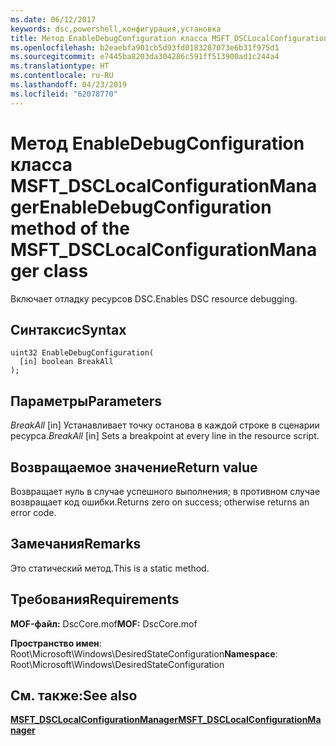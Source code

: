 ```yaml
---
ms.date: 06/12/2017
keywords: dsc,powershell,конфигурация,установка
title: Метод EnableDebugConfiguration класса MSFT_DSCLocalConfigurationManager
ms.openlocfilehash: b2eaebfa901cb5d93fd0183287073e6b31f975d1
ms.sourcegitcommit: e7445ba8203da304286c591ff513900ad1c244a4
ms.translationtype: HT
ms.contentlocale: ru-RU
ms.lasthandoff: 04/23/2019
ms.locfileid: "62078770"
---
```

# <a name="enabledebugconfiguration-method-of-the-msftdsclocalconfigurationmanager-class"></a><span data-ttu-id="66418-103">Метод EnableDebugConfiguration класса MSFT_DSCLocalConfigurationManager</span><span class="sxs-lookup"><span data-stu-id="66418-103">EnableDebugConfiguration method of the MSFT_DSCLocalConfigurationManager class</span></span>

<span data-ttu-id="66418-104">Включает отладку ресурсов DSC.</span><span class="sxs-lookup"><span data-stu-id="66418-104">Enables DSC resource debugging.</span></span>

## <a name="syntax"></a><span data-ttu-id="66418-105">Синтаксис</span><span class="sxs-lookup"><span data-stu-id="66418-105">Syntax</span></span>

```mof
uint32 EnableDebugConfiguration(
  [in] boolean BreakAll
);
```

## <a name="parameters"></a><span data-ttu-id="66418-106">Параметры</span><span class="sxs-lookup"><span data-stu-id="66418-106">Parameters</span></span>

<span data-ttu-id="66418-107">*BreakAll* \[in\] Устанавливает точку останова в каждой строке в сценарии ресурса.</span><span class="sxs-lookup"><span data-stu-id="66418-107">*BreakAll* \[in\] Sets a breakpoint at every line in the resource script.</span></span>

## <a name="return-value"></a><span data-ttu-id="66418-108">Возвращаемое значение</span><span class="sxs-lookup"><span data-stu-id="66418-108">Return value</span></span>

<span data-ttu-id="66418-109">Возвращает нуль в случае успешного выполнения; в противном случае возвращает код ошибки.</span><span class="sxs-lookup"><span data-stu-id="66418-109">Returns zero on success; otherwise returns an error code.</span></span>

## <a name="remarks"></a><span data-ttu-id="66418-110">Замечания</span><span class="sxs-lookup"><span data-stu-id="66418-110">Remarks</span></span>

<span data-ttu-id="66418-111">Это статический метод.</span><span class="sxs-lookup"><span data-stu-id="66418-111">This is a static method.</span></span>

## <a name="requirements"></a><span data-ttu-id="66418-112">Требования</span><span class="sxs-lookup"><span data-stu-id="66418-112">Requirements</span></span>

<span data-ttu-id="66418-113">**MOF-файл:** DscCore.mof</span><span class="sxs-lookup"><span data-stu-id="66418-113">**MOF:** DscCore.mof</span></span>

<span data-ttu-id="66418-114">**Пространство имен**: Root\Microsoft\Windows\DesiredStateConfiguration</span><span class="sxs-lookup"><span data-stu-id="66418-114">**Namespace**: Root\Microsoft\Windows\DesiredStateConfiguration</span></span>

## <a name="see-also"></a><span data-ttu-id="66418-115">См. также:</span><span class="sxs-lookup"><span data-stu-id="66418-115">See also</span></span>

[<span data-ttu-id="66418-116">**MSFT_DSCLocalConfigurationManager**</span><span class="sxs-lookup"><span data-stu-id="66418-116">**MSFT_DSCLocalConfigurationManager**</span></span>](msft-dsclocalconfigurationmanager.md)